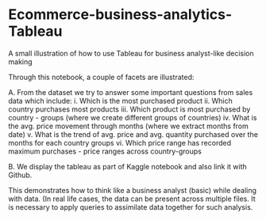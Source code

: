# Ecommerce-business-analytics-Tableau
A small illustration of how to use Tableau for business analyst-like decision making 

Through this notebook, a couple of facets are illustrated:

A. From the dataset we try to answer some important questions from sales data which include:
i. Which is the most purchased product
ii. Which country purchases most products
iii. Which product is most purchased by country - groups (where we create different groups of countries)
iv. What is the avg. price movement through months (where we extract months from date)
v. What is the trend of avg. price and avg. quantity purchased over the months for each country groups
vi. Which price range has recorded maximum purchases - price ranges across country-groups

B. We display the tableau as part of Kaggle notebook and also link it with Github.

This demonstrates how to think like a business analyst (basic) while dealing with data.
(In real life cases, the data can be present across multiple files. It is necessary to apply queries to assimilate data together for such analysis.
